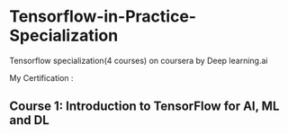 # Tensorflow-in-Practice-Specialization
Tensorflow specialization(4 courses) on coursera by  Deep learning.ai 

My Certification : 

## Course 1: Introduction to TensorFlow for AI, ML and DL
